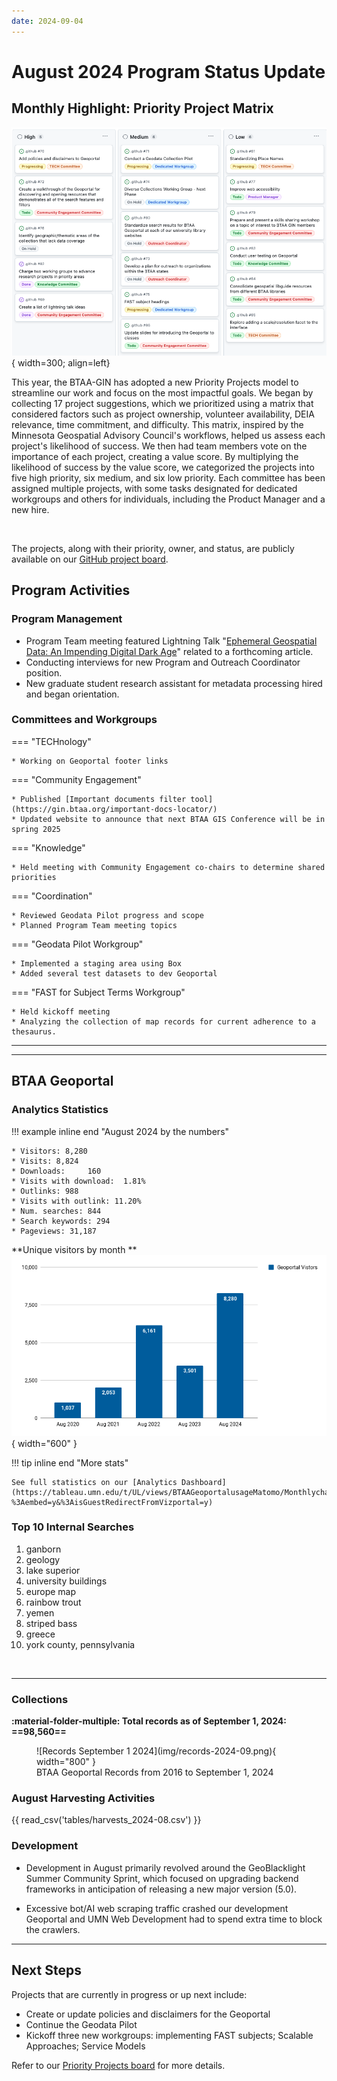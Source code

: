 ```yaml
---
date: 2024-09-04
---
```


# August 2024 Program Status Update

## Monthly Highlight: Priority Project Matrix

![Allmaps.](img/priority-projects.png){ width=300; align=left}
  
This year, the BTAA-GIN has adopted a new Priority Projects model to streamline our work and focus on the most impactful goals. We began by collecting 17 project suggestions, which we prioritized using a matrix that considered factors such as project ownership, volunteer availability, DEIA relevance, time commitment, and difficulty. This matrix, inspired by the Minnesota Geospatial Advisory Council's workflows, helped us assess each project's likelihood of success. We then had team members vote on the importance of each project, creating a value score. By multiplying the likelihood of success by the value score, we categorized the projects into five high priority, six medium, and six low priority. Each committee has been assigned multiple projects, with some tasks designated for dedicated workgroups and others for individuals, including the Product Manager and a new hire. 

<br clear="left"/>

<!-- more -->

The projects, along with their priority, owner, and status, are publicly available on our [GitHub project board](https://github.com/orgs/geobtaa/projects/22/views/6).




## Program Activities

### Program Management

* Program Team meeting featured Lightning Talk "[Ephemeral Geospatial Data: An Impending Digital Dark Age](https://gin.btaa.org/library/digital-dark-age/#/)" related to a forthcoming article.
* Conducting interviews for new Program and Outreach Coordinator position.
* New graduate student research assistant for metadata processing hired and began orientation.


### Committees and Workgroups

<div class="grid" markdown>

=== "TECHnology"

    * Working on Geoportal footer links


=== "Community Engagement"

    * Published [Important documents filter tool](https://gin.btaa.org/important-docs-locator/)
    * Updated website to announce that next BTAA GIS Conference will be in spring 2025   

=== "Knowledge"

    * Held meeting with Community Engagement co-chairs to determine shared priorities

=== "Coordination"

	* Reviewed Geodata Pilot progress and scope
	* Planned Program Team meeting topics

=== "Geodata Pilot Workgroup"

	* Implemented a staging area using Box
	* Added several test datasets to dev Geoportal

=== "FAST for Subject Terms Workgroup"

	* Held kickoff meeting
	* Analyzing the collection of map records for current adherence to a thesaurus.
	
</div>
<hr>


----

## BTAA Geoportal 

### Analytics Statistics

!!! example inline end "August 2024 by the numbers"

    * Visitors:	8,280
    * Visits: 8,824
    * Downloads:	 160
    * Visits with download:	 1.81%
    * Outlinks: 988
    * Visits with outlink: 11.20%
    * Num. searches: 844
    * Search keywords: 294
    * Pageviews: 31,187


**Unique visitors by month
**![](img/2024-08-monthly-users.png){ width="600" }

!!! tip inline end "More stats"

    See full statistics on our [Analytics Dashboard](https://tableau.umn.edu/t/UL/views/BTAAGeoportalusageMatomo/Monthlycharts?%3Aembed=y&%3AisGuestRedirectFromVizportal=y)

### Top 10 Internal Searches

1. ganborn
1. geology
1. lake superior
1. university buildings
1. europe map
1. rainbow trout
1. yemen
1. striped bass
1. greece
1. york county, pennsylvania

<br clear="left"/>

---

### Collections

**:material-folder-multiple: Total records as of September 1, 2024: ==98,560==**

<figure markdown="span">
  ![Records September 1 2024](img/records-2024-09.png){ width="800" }
  <figcaption>BTAA Geoportal Records from 2016 to 
September 1, 2024</figcaption>
</figure>


### August Harvesting Activities

{{ read_csv('tables/harvests_2024-08.csv') }}

### Development

* Development in August primarily revolved around the GeoBlacklight Summer Community Sprint, which focused on upgrading backend frameworks in anticipation of releasing a new major version (5.0).

* Excessive bot/AI web scraping traffic crashed our development Geoportal and UMN Web Development had to spend extra time to block the crawlers.

---

## Next Steps

Projects that are currently in progress or up next include:

* Create or update policies and disclaimers for the Geoportal
* Continue the Geodata Pilot
* Kickoff three new workgroups: implementing FAST subjects;  Scalable Approaches; Service Models

Refer to our [Priority Projects board](https://github.com/orgs/geobtaa/projects/22/views/5) for more details.

